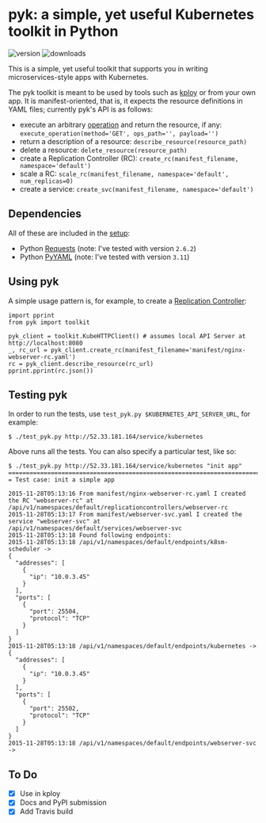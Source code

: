 # pyk: a simple, yet useful Kubernetes toolkit in Python

![version](https://img.shields.io/pypi/v/pyk.svg "https://pypi.python.org/pypi/pyk/")
![downloads](https://img.shields.io/pypi/dm/pyk.svg "https://pypi.python.org/pypi/pyk/")

This is a simple, yet useful toolkit that supports you in writing microservices-style apps with Kubernetes. 

The pyk toolkit is meant to be used by tools such as [kploy](https://github.com/mhausenblas/kploy) or from your own app.
It is manifest-oriented, that is, it expects the resource definitions in YAML files; currently pyk's API is as follows:

- execute an arbitrary [operation](http://kubernetes.io/v1.1/docs/api-reference/v1/operations.html) and return the resource, if any:  `execute_operation(method='GET', ops_path='', payload='')`
- return a description of a resource: `describe_resource(resource_path)`
- delete a resource: `delete_resource(resource_path)`
- create a Replication Controller (RC): `create_rc(manifest_filename, namespace='default')`
- scale a RC: `scale_rc(manifest_filename, namespace='default', num_replicas=0)`
- create a service: `create_svc(manifest_filename, namespace='default')`

## Dependencies

All of these are included in the [setup](setup.py):

* Python [Requests](http://docs.python-requests.org/en/latest/) (note: I've tested with version `2.6.2`)
* Python [PyYAML](http://pyyaml.org/wiki/PyYAML) (note: I've tested with version `3.11`)

## Using pyk

A simple usage pattern is, for example, to create a [Replication Controller](http://kubernetes.io/v1.1/docs/user-guide/replication-controller.html):

    import pprint
    from pyk import toolkit
    
    pyk_client = toolkit.KubeHTTPClient() # assumes local API Server at http://localhost:8080
    _, rc_url = pyk_client.create_rc(manifest_filename='manifest/nginx-webserver-rc.yaml')
    rc = pyk_client.describe_resource(rc_url)
    pprint.pprint(rc.json())

## Testing pyk

In order to run the tests, use `test_pyk.py $KUBERNETES_API_SERVER_URL`, for example:

    $ ./test_pyk.py http://52.33.181.164/service/kubernetes

Above runs all the tests. You can also specify a particular test, like so:

    $ ./test_pyk.py http://52.33.181.164/service/kubernetes "init app"
    ================================================================================
    = Test case: init a simple app

    2015-11-28T05:13:16 From manifest/nginx-webserver-rc.yaml I created the RC "webserver-rc" at /api/v1/namespaces/default/replicationcontrollers/webserver-rc
    2015-11-28T05:13:17 From manifest/webserver-svc.yaml I created the service "webserver-svc" at /api/v1/namespaces/default/services/webserver-svc
    2015-11-28T05:13:18 Found following endpoints:
    2015-11-28T05:13:18 /api/v1/namespaces/default/endpoints/k8sm-scheduler ->
    {
      "addresses": [
        {
          "ip": "10.0.3.45"
        }
      ],
      "ports": [
        {
          "port": 25504,
          "protocol": "TCP"
        }
      ]
    }
    2015-11-28T05:13:18 /api/v1/namespaces/default/endpoints/kubernetes ->
    {
      "addresses": [
        {
          "ip": "10.0.3.45"
        }
      ],
      "ports": [
        {
          "port": 25502,
          "protocol": "TCP"
        }
      ]
    }
    2015-11-28T05:13:18 /api/v1/namespaces/default/endpoints/webserver-svc ->

## To Do

- [x] Use in kploy
- [x] Docs and PyPI submission
- [x] Add Travis build

